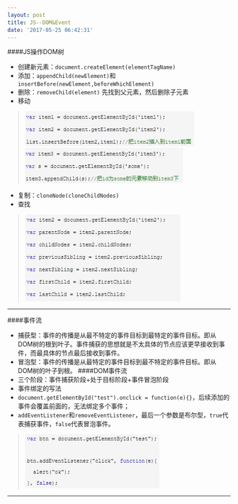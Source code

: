 ```yaml
---
layout: post
title: JS--DOM&Event
date: '2017-05-25 06:42:31'
---
```


####JS操作DOM树
* 创建新元素：`document.createElement(elementTagName)`
* 添加：`appendChild(newElement)`和`insertBefore(newElement,beforeWhichElement)`
* 删除：`removeChild(element)` 先找到父元素，然后删除子元素
* 移动
>![move](/assets/images/2017/d1.jpg)
>![move](/assets/images/2017/d2.jpg)

* 复制：`cloneNode(cloneChildNodes)`
* 查找
> ![move](/assets/images/2017/d3.jpg)

---
####事件流
* 捕获型：事件的传播是从最不特定的事件目标到最特定的事件目标。即从DOM树的根到叶子。事件捕获的思想就是不太具体的节点应该更早接收到事件，而最具体的节点最后接收到事件。
* 冒泡型：事件的传播是从最特定的事件目标到最不特定的事件目标。即从DOM树的叶子到根。
####DOM事件流
* 三个阶段：事件捕获阶段+处于目标阶段+事件冒泡阶段
* 事件绑定的写法
 * `document.getElementById("test").onclick = function(e){}`，后续添加的事件会覆盖前面的，无法绑定多个事件；
 * `addEventListener`和`removeEventListener`，最后一个参数是布尔型，`true`代表捕获事件，`false`代表冒泡事件。
>![](/assets/images/2017/d4.jpg)

---
 
